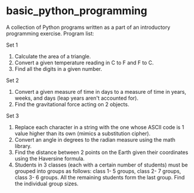 # basic_python_programming
A collection of Python programs written as a part of an introductory programming exercise.
Program list:

Set 1
1) Calculate the area of a triangle.
2) Convert a given temperature reading in C to F and F to C.
3) Find all the digits in a given number.

Set 2
1) Convert a given measure of time in days to a measure of time in years, weeks, and days (leap years aren't accounted for).
2) Find the gravitational force acting on 2 objects.

Set 3
1) Replace each character in a string with the one whose ASCII code is 1 value higher than its own (mimics a substitution cipher).
2) Convert an angle in degrees to the radian measure using the math library.
3) Find the distance between 2 points on the Earth given their coordinates using the Haversine formula.
4) Students in 3 classes (each with a certain number of students) must be grouped into groups as follows: class 1- 5 groups, class 2- 7 groups, class 3- 6 groups. All the remaining students form the last group. Find the individual group sizes.

